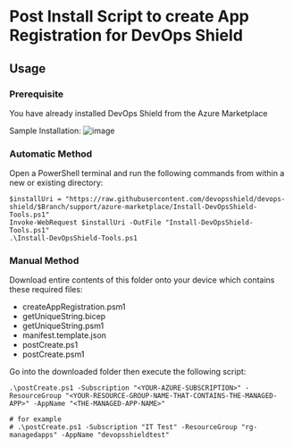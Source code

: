# Post Install Script to create App Registration for DevOps Shield

## Usage

### Prerequisite

You have already installed DevOps Shield from the Azure Marketplace

Sample Installation:
![image](https://user-images.githubusercontent.com/112144174/230929336-1e49f495-5e17-47fa-8313-9eba0717ec5d.png)

### Automatic Method

Open a PowerShell terminal and run the following commands from within a new or existing directory:
```
$installUri = "https://raw.githubusercontent.com/devopsshield/devops-shield/$Branch/support/azure-marketplace/Install-DevOpsShield-Tools.ps1"
Invoke-WebRequest $installUri -OutFile "Install-DevOpsShield-Tools.ps1"
.\Install-DevOpsShield-Tools.ps1
```

### Manual Method

Download entire contents of this folder onto your device which contains these required files:
- createAppRegistration.psm1
- getUniqueString.bicep
- getUniqueString.psm1
- manifest.template.json
- postCreate.ps1
- postCreate.psm1

Go into the downloaded folder then execute the following script:
```
.\postCreate.ps1 -Subscription "<YOUR-AZURE-SUBSCRIPTION>" -ResourceGroup "<YOUR-RESOURCE-GROUP-NAME-THAT-CONTAINS-THE-MANAGED-APP>" -AppName "<THE-MANAGED-APP-NAME>"

# for example
# .\postCreate.ps1 -Subscription "IT Test" -ResourceGroup "rg-managedapps" -AppName "devopsshieldtest"  
```
